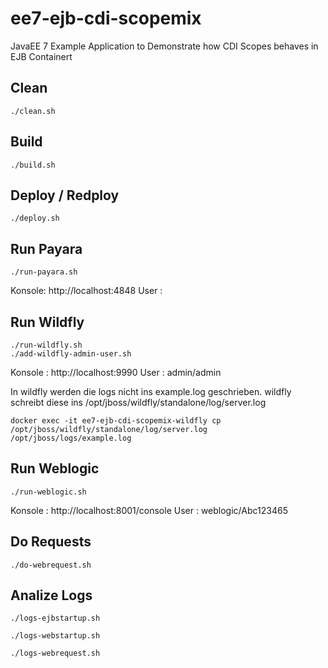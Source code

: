 # ee7-ejb-cdi-scopemix

JavaEE 7 Example Application to Demonstrate how CDI Scopes behaves in EJB Containert


## Clean

```
./clean.sh
```

## Build

```
./build.sh
```

## Deploy / Redploy

```
./deploy.sh
```

## Run Payara

```
./run-payara.sh
```

Konsole: http://localhost:4848
User   : <ohne>

## Run Wildfly

```
./run-wildfly.sh
./add-wildfly-admin-user.sh
```

Konsole : http://localhost:9990
User    : admin/admin

In wildfly werden die logs nicht ins example.log geschrieben. wildfly schreibt diese
ins /opt/jboss/wildfly/standalone/log/server.log

```
docker exec -it ee7-ejb-cdi-scopemix-wildfly cp /opt/jboss/wildfly/standalone/log/server.log /opt/jboss/logs/example.log
```

## Run Weblogic

```
./run-weblogic.sh
```

Konsole : http://localhost:8001/console
User    : weblogic/Abc123465


## Do Requests

```
./do-webrequest.sh
```


## Analize Logs

```
./logs-ejbstartup.sh
```

```
./logs-webstartup.sh
```

```
./logs-webrequest.sh
```